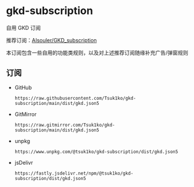 # gkd-subscription

自用 GKD 订阅

推荐订阅：[AIsouler/GKD_subscription](https://github.com/AIsouler/GKD_subscription)

本订阅包含一些自用的功能类规则，以及对上述推荐订阅随缘补充广告/弹窗规则

## 订阅

- GitHub
  ```
  https://raw.githubusercontent.com/Tsuk1ko/gkd-subscription/main/dist/gkd.json5
  ```
- GitMirror
  ```
  https://raw.gitmirror.com/Tsuk1ko/gkd-subscription/main/dist/gkd.json5
  ```
- unpkg
  ```
  https://www.unpkg.com/@tsuk1ko/gkd-subscription/dist/gkd.json5
  ```
- jsDelivr
  ```
  https://fastly.jsdelivr.net/npm/@tsuk1ko/gkd-subscription/dist/gkd.json5
  ```
